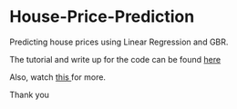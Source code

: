 # House-Price-Prediction
Predicting house prices using Linear Regression and GBR. 

The tutorial and write up for the code can be found <a href="https://medium.com/towards-data-science/create-a-model-to-predict-house-prices-using-python-d34fe8fad88f">here<a/> 


Also, watch <a href="https://www.youtube.com/playlist?list=PL3h5bgzzdh0GjYC90FdUFMRcf5Bir05Jl"> this <a/> for more.

Thank you
